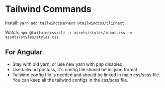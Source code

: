 Tailwind Commands
==========================

Install: `yarn add tailwindcss@next @tailwindcss/cli@next`

Watch: `npx @tailwindcss/cli -i assets/styles/input.css -o assets/styles/styles.css`

## For Angular

- Stay with old yarn, or use new yarn with pnp disabled.
- Use tailwind postcss, it's config file should be in .json format
- Tailwind config file is needed and should be linked in main css/scss file. You can keep all the tailwind configs in the css/scss file.
